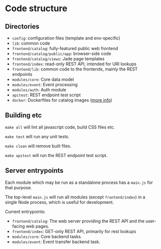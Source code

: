 
Code structure
==============

Directories
-----------

* `config`: configuration files (template and env-specific)
* `lib`: common code
* `frontend/catalog`: fully-featured public web frontend
* `frontend/catalog/public/app`: browser-side code
* `frontend/catalog/views`: Jade page templates
* `frontend/index`: read-only REST API, intended for URI lookups
* `frontend/lib`: common code to the frontends, mainly the REST endpoints
* `modules/core`: Core data model
* `modules/event`: Event processing
* `modules/auth`: Auth module
* `apitest`: REST endpoint test script
* `docker`: Dockerfiles for catalog images ([more info](docker.md))


Building etc
------------

`make all` will lint all javascript code, build CSS files etc.

`make test` will run any unit tests.

`make clean` will remove built files.

`make apitest` will run the REST endpoint test script.


Server entrypoints
------------------

Each module which may be run as a standalone process has a `main.js`
for that purpose.

The top-level `main.js` will run all modules (except `frontend/index`)
in a single Node process, which is useful for development.

Current entrypoints:

* `frontend/catalog`: The web server providing the REST API and the
  user-facing web pages.
* `frontend/index`: GET-only REST API, primarily for rest lookups
* `modules/core`: Core backend tasks.
* `modules/event`: Event transfer backend task.
